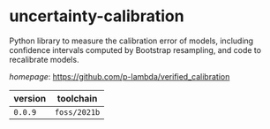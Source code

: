 # uncertainty-calibration

Python library to measure the calibration error of models, including confidence intervals computed by Bootstrap resampling, and code to recalibrate models.

*homepage*: <https://github.com/p-lambda/verified_calibration>

version | toolchain
--------|----------
``0.0.9`` | ``foss/2021b``
